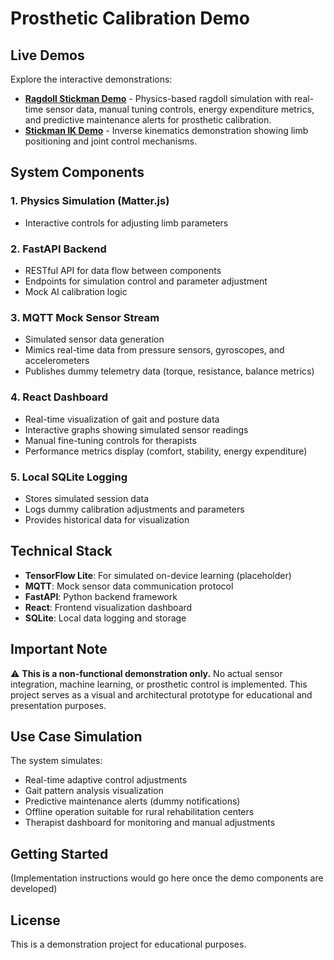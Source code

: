 # Prosthetic Calibration Demo

## Live Demos

Explore the interactive demonstrations:

- **[Ragdoll Stickman Demo](demo/ragdoll-stickman.html)** - Physics-based ragdoll simulation with real-time sensor data, manual tuning controls, energy expenditure metrics, and predictive maintenance alerts for prosthetic calibration.
- **[Stickman IK Demo](demo/stickman-ik.html)** - Inverse kinematics demonstration showing limb positioning and joint control mechanisms.

## System Components

### 1. **Physics Simulation (Matter.js)**
- Interactive controls for adjusting limb parameters

### 2. **FastAPI Backend**
- RESTful API for data flow between components
- Endpoints for simulation control and parameter adjustment
- Mock AI calibration logic

### 3. **MQTT Mock Sensor Stream**
- Simulated sensor data generation
- Mimics real-time data from pressure sensors, gyroscopes, and accelerometers
- Publishes dummy telemetry data (torque, resistance, balance metrics)

### 4. **React Dashboard**
- Real-time visualization of gait and posture data
- Interactive graphs showing simulated sensor readings
- Manual fine-tuning controls for therapists
- Performance metrics display (comfort, stability, energy expenditure)

### 5. **Local SQLite Logging**
- Stores simulated session data
- Logs dummy calibration adjustments and parameters
- Provides historical data for visualization

## Technical Stack

- **TensorFlow Lite**: For simulated on-device learning (placeholder)
- **MQTT**: Mock sensor data communication protocol
- **FastAPI**: Python backend framework
- **React**: Frontend visualization dashboard
- **SQLite**: Local data logging and storage

## Important Note

⚠️ **This is a non-functional demonstration only.** No actual sensor integration, machine learning, or prosthetic control is implemented. This project serves as a visual and architectural prototype for educational and presentation purposes.

## Use Case Simulation

The system simulates:
- Real-time adaptive control adjustments
- Gait pattern analysis visualization
- Predictive maintenance alerts (dummy notifications)
- Offline operation suitable for rural rehabilitation centers
- Therapist dashboard for monitoring and manual adjustments

## Getting Started

(Implementation instructions would go here once the demo components are developed)

## License

This is a demonstration project for educational purposes.
